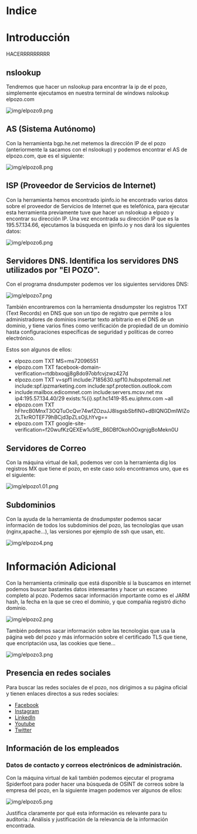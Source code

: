 # Indice

# Introducción
HACERRRRRRRRR

## nslookup
Tendremos que hacer un nslookup para encontrar la ip de el pozo, simplemente ejecutamos en nuestra terminal de windows nslookup elpozo.com

![img/elpozo9.png](https://github.com/alvarobueno21/Hacking_Etico/blob/c533371b163135c086ee706b8feaa8bba0da3931/a08_mapa_dns/img/elpozo9.png)

## AS (Sistema Autónomo)
Con la herramienta bgp.he.net metemos la dirección IP de el pozo (anteriormente la sacamos con el nslookup) y podemos encontrar el AS de elpozo.com, que es el siguiente:

![img/elpozo8.png](https://github.com/alvarobueno21/Hacking_Etico/blob/c533371b163135c086ee706b8feaa8bba0da3931/a08_mapa_dns/img/elpozo8.png)

## ISP (Proveedor de Servicios de Internet)

Con la herramienta hemos encontrado ipinfo.io he encontrado varios datos sobre el proveedor de Servicios de Internet que es telefónica, para ejecutar esta herramienta previamente tuve que hacer un nslookup a elpozo y encontrar su dirección IP. Una vez encontrada su dirección IP que es la 195.57.134.66, ejecutamos la búsqueda en ipinfo.io y nos dará los siguientes datos:

![img/elpozo6.png](https://github.com/alvarobueno21/Hacking_Etico/blob/c15e7abaaf3390f333b3a196b7e540540dc9215c/a08_mapa_dns/img/elpozo6.png)


## Servidores DNS. Identifica los servidores DNS utilizados por "El POZO".
Con el programa dnsdumpster podemos ver los siguientes servidores DNS:

![img/elpozo7.png](https://github.com/alvarobueno21/Hacking_Etico/blob/c533371b163135c086ee706b8feaa8bba0da3931/a08_mapa_dns/img/elpozo7.png)

También encontraremos con la herramienta dnsdumpster los registros TXT (Text Records) en DNS que son un tipo de registro que permite a los administradores de dominios insertar texto arbitrario en el DNS de un dominio, y tiene varios fines como verificación de propiedad de un dominio hasta configuraciones específicas de seguridad y políticas de correo electrónico. 

Estos son algunos de ellos:
   - elpozo.com TXT MS=ms72096551
   - elpozo.com TXT facebook-domain-verification=rtdbbxoqjj8g8do97obfcvjzwz427d
   - elpozo.com TXT v=spf1 include:7185630.spf10.hubspotemail.net include:spf.ipzmarketing.com include:spf.protection.outlook.com   
   - include:mailbox.edicomnet.com include:servers.mcsv.net mx ip4:195.57.134.40/29 exists:%{i}.spf.hc1419-85.eu.iphmx.com ~all
   - elpozo.com TXT hFhrcB0MnxT3OQTuOcQvr74wfZOzuJJ8lsgsbSbfIN0+dBlQNGDmlWlZo2LTkrROTEF79hBCjd3pZLsOjLhYvg==
   - elpozo.com TXT google-site-verification=f20wufKzQEXEw1uSfE_B6DBfOkoh0OxgnjgBoMekn0U

## Servidores de Correo

Con la máquina virtual de kali, podemos ver con la herramienta dig los registros MX que tiene el pozo, en este caso solo encontramos uno, que es el siguiente:

![img/elpozo1.01.png](https://github.com/alvarobueno21/Hacking_Etico/blob/48b8250a3506adf25f60ddd2177e91799420aed9/a08_mapa_dns/img/elpozo1.01.png)

## Subdominios

Con la ayuda de la herramienta de dnsdumpster podemos sacar información de todos los subdominios del pozo, las tecnologías que usan (nginx,apache...), las versiones por ejemplo de ssh que usan, etc.

![img/elpozo4.png](https://github.com/alvarobueno21/Hacking_Etico/blob/464e4ef38f5625f68b3fbb64392afc3b95ea65cf/a08_mapa_dns/img/elpozo4.png)

# Información Adicional

Con la herramienta criminalip que está disponible si la buscamos en internet podemos buscar bastantes datos interesantes y hacer un escaneo completo al pozo. Podemos sacar información importante como es el JARM hash, la fecha en la que se creo el dominio, y que compañia registró dicho dominio.

![img/elpozo2.png](https://github.com/alvarobueno21/Hacking_Etico/blob/48b8250a3506adf25f60ddd2177e91799420aed9/a08_mapa_dns/img/elpozo2.png)

También podemos sacar información sobre las tecnologías que usa la página web del pozo y más información sobre el certificado TLS que tiene, que encriptación usa, las cookies que tiene...

![img/elpozo3.png](https://github.com/alvarobueno21/Hacking_Etico/blob/464e4ef38f5625f68b3fbb64392afc3b95ea65cf/a08_mapa_dns/img/elpozo3.png)

## Presencia en redes sociales

Para buscar las redes sociales de el pozo, nos dirigimos a su página oficial y tienen enlaces directos a sus redes sociales:
- [Facebook](https://www.facebook.com/ElPozoAlimentacion/) 
- [Instagram](https://www.instagram.com/elpozoalimentacion/)
- [LinkedIn](https://www.linkedin.com/company/elpozo-alimentacion-s.a./?originalSubdomain=es)
- [Youtube](https://www.youtube.com/user/spotespeciales)
- [Twitter](https://twitter.com/ElPozoAlimenta)


## Información de los empleados

### Datos de contacto y correos electrónicos de administración.

Con la máquina virtual de kali también podemos ejecutar el programa Spiderfoot para poder hacer una búsqueda de OSINT de correos sobre la empresa del pozo, en la siguiente imagen podemos ver algunos de ellos:

![img/elpozo5.png](https://github.com/alvarobueno21/Hacking_Etico/blob/464e4ef38f5625f68b3fbb64392afc3b95ea65cf/a08_mapa_dns/img/elpozo5.png)





Justifica claramente por qué esta información es relevante para tu auditoría.:
Análisis y justificación de la relevancia de la información encontrada.
